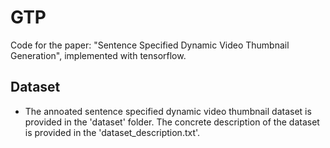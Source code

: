 # GTP
Code for the paper: "Sentence Specified Dynamic Video Thumbnail Generation", implemented with tensorflow.

## Dataset

* The annoated sentence specified dynamic video thumbnail dataset is provided in the 'dataset' folder. The concrete description of the dataset is provided in the 'dataset_description.txt'.


